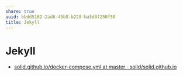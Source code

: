 ```yaml
---
share: true
uuid: bbdd5162-2ad6-45b8-b228-ba5d6f250f58
title: Jekyll
---
```

# Jekyll
*   [solid.github.io/docker-compose.yml at master · solid/solid.github.io](https://github.com/solid/solid.github.io/blob/master/docker-compose.yml)
